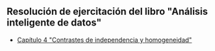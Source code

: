 ## **Resolución de ejercitación del libro "Análisis inteligente de datos"**

* [Capítulo 4 "Contrastes de independencia y homogeneidad"](https://github.com/mcnanton/DMKDD-AID/blob/main/Resolucion%Ejercitacion%Libro%Analisis%Inteligente%de%Datos/capitulo-4.md)
